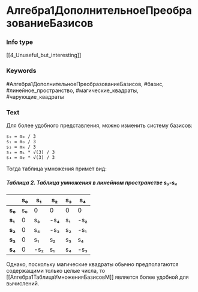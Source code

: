 # Алгебра1ДополнительноеПреобразованиеБазисов
### Info type
[[4_Unuseful_but_interesting]]
### Keywords
#Алгебра1ДополнительноеПреобразованиеБазисов, #базис, #линейное_пространство, #магические_квадраты, #чарующие_квадраты
### Text
Для более удобного представления, можно изменить систему базисов:
```
s₀ = m₀ / 3
s₁ = m₃ / 3
s₂ = m₄ / 3
s₃ = m₁ * √(3) / 3
s₄ = m₂ * √(3) / 3
```

Тогда таблица умножения примет вид:

##### Таблица 2. Таблица умножения в линейном пространстве s₀-s₄
|         | s₀  | s₁  | s₂  | s₃  | s₄  |
|---------|-----|-----|-----|-----|-----|
| **s₀**  | s₀  | 0   | 0   | 0   | 0   |
| **s₁**  | 0   | s₃  | -s₄ | s₁  | -s₂ |
| **s₂**  | 0   | s₄  | -s₃ | s₂  | -s₁ |
| **s₃**  | 0   | s₁  | s₂  | s₃  | s₄  |
| **s₄**  | 0   | -s₂ | s₁  | s₄  | -s₃ |

Однако, поскольку магические квадраты обычно предполагаются содержащими только целые числа, то [[Алгебра1ТаблицаУмноженияБазисовM]] является более удобной для вычислений.